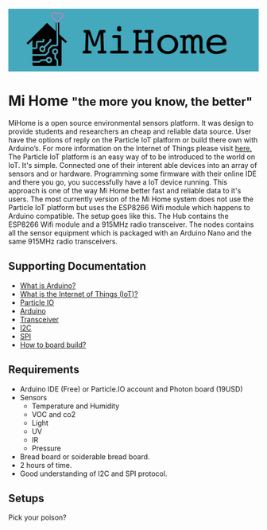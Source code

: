 <p align="center">
<img src="resources/mihomeicon.jpg">
</p>

# Mi Home <small>"the more you know, the better"</small>

MiHome is a open source environmental sensors platform. It was design to provide students and researchers an cheap and reliable data source. User have the options of reply on the Particle IoT platform or build there own with Arduino’s. For more information on the Internet of Things please visit <a href="https://en.wikipedia.org/wiki/Internet_of_things">here.</a> The Particle IoT platform is an easy way of to be introduced to the world on IoT. It's simple. Connected one of their interent able devices into an array of sensors and or hardware. Programming some firmware with their online IDE and there you go, you successfully have a IoT device running. This approach is one of the way Mi Home better fast and reliable data to it's users. The most currently version of the Mi Home system does not use the Particle IoT platform but uses the ESP8266 Wifi module which happens to Arduino compatible. The setup goes like this. The Hub contains the ESP8266 Wifi module and a 915MHz radio transceiver. The nodes contains all the sensor equipment which is packaged with an Arduino Nano and the same 915MHz radio transceivers.

## Supporting Documentation

- <a href="https://www.particle.io/">What is Arduino?</a>
- <a href="https://en.wikipedia.org/wiki/Internet_of_things">What is the Internet of Things (IoT)?</a>
- <a href="https://www.particle.io/">Particle IO</a>
- <a href="https://www.arduino.cc/">Arduino</a>
- <a href="https://en.wikipedia.org/wiki/Transceiver">Transceiver</a>
- <a href="https://en.wikipedia.org/wiki/i2c">I2C</a>
- <a href="https://en.wikipedia.org/wiki/spi">SPI</a>
- <a href="">How to board build?</a>

## Requirements

- Arduino IDE (Free) or Particle.IO account and Photon board (19USD)
- Sensors
  - Temperature and Humidity
  - VOC and co2
  - Light
  - UV
  - IR
  - Pressure
- Bread board or soiderable bread board.
- 2 hours of time.
- Good understanding of I2C and SPI protocol.

## Setups

Pick your poison?
